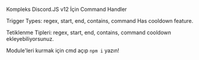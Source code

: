 Kompleks Discord.JS v12 İçin Command Handler

Trigger Types: regex, start, end, contains, command
Has cooldown feature.

Tetiklenme Tipleri: regex, start, end, contains, command
cooldown ekleyebiliyorsunuz.

Module'leri kurmak için cmd açıp `npm i` yazın!
